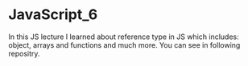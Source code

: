 # JavaScript_6
In this JS lecture I learned about reference type in JS which includes: object, arrays and functions and much more. You can see in following repositry.
